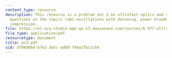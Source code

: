 ```yaml
---
content_type: resource
description: This resource is a problem set 3 on ultrafast optics and covers 4 problem
  questions on the topics rabi-oscillations with detuning, power broadening and pulse
  compression.
file: https://ol-ocw-studio-app-qa.s3.amazonaws.com/courses/6-977-ultrafast-optics-spring-2005/df06866db7e23e5cad60748a2fbc1cb4_ps3.pdf
file_type: application/pdf
resourcetype: Document
title: ps3.pdf
uid: df06866d-b7e2-3e5c-ad60-748a2fbc1cb4
---
```

